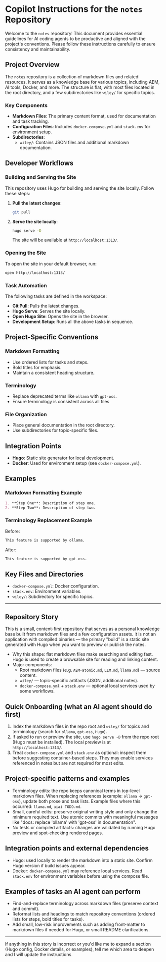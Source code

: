 # Copilot Instructions for the `notes` Repository

Welcome to the `notes` repository! This document provides essential guidelines for AI coding agents to be productive and aligned with the project's conventions. Please follow these instructions carefully to ensure consistency and maintainability.

## Project Overview

The `notes` repository is a collection of markdown files and related resources. It serves as a knowledge base for various topics, including AEM, AI tools, Docker, and more. The structure is flat, with most files located in the root directory, and a few subdirectories like `wiley/` for specific topics.

### Key Components

- **Markdown Files**: The primary content format, used for documentation and task tracking.
- **Configuration Files**: Includes `docker-compose.yml` and `stack.env` for environment setup.
- **Subdirectories**:
  - `wiley/`: Contains JSON files and additional markdown documentation.

## Developer Workflows

### Building and Serving the Site

This repository uses Hugo for building and serving the site locally. Follow these steps:

1. **Pull the latest changes**:
   ```bash
   git pull
   ```
2. **Serve the site locally**:
   ```bash
   hugo serve -D
   ```
   The site will be available at `http://localhost:1313/`.

### Opening the Site

To open the site in your default browser, run:

```bash
open http://localhost:1313/
```

### Task Automation

The following tasks are defined in the workspace:

- **Git Pull**: Pulls the latest changes.
- **Hugo Serve**: Serves the site locally.
- **Open Hugo Site**: Opens the site in the browser.
- **Development Setup**: Runs all the above tasks in sequence.

## Project-Specific Conventions

### Markdown Formatting

- Use ordered lists for tasks and steps.
- Bold titles for emphasis.
- Maintain a consistent heading structure.

### Terminology

- Replace deprecated terms like `ollama` with `gpt-oss`.
- Ensure terminology is consistent across all files.

### File Organization

- Place general documentation in the root directory.
- Use subdirectories for topic-specific files.

## Integration Points

- **Hugo**: Static site generator for local development.
- **Docker**: Used for environment setup (see `docker-compose.yml`).

## Examples

### Markdown Formatting Example

```markdown
1. **Step One**: Description of step one.
2. **Step Two**: Description of step two.
```

### Terminology Replacement Example

Before:

```markdown
This feature is supported by ollama.
```

After:

```markdown
This feature is supported by gpt-oss.
```

## Key Files and Directories

- `docker-compose.yml`: Docker configuration.
- `stack.env`: Environment variables.
- `wiley/`: Subdirectory for specific topics.

---

## Repository Story

This is a small, content-first repository that serves as a personal knowledge base built from markdown files and a few configuration assets. It is not an application with compiled binaries — the primary "build" is a static site generated with Hugo when you want to preview or publish the notes.

- Why this shape: flat markdown files make searching and editing fast. Hugo is used to create a browsable site for reading and linking content.
- Major components:
  - Root markdown files (e.g. `AEM-atomic.md`, `LLM.md`, `llama.md`) — source content.
  - `wiley/` — topic-specific artifacts (JSON, additional notes).
  - `docker-compose.yml` + `stack.env` — optional local services used by some workflows.

## Quick Onboarding (what an AI agent should do first)

1. Index the markdown files in the repo root and `wiley/` for topics and terminology (search for `ollama`, `gpt-oss`, `Hugo`).
2. If asked to run or preview the site, use `hugo serve -D` from the repo root (Hugo must be installed). The local preview is at `http://localhost:1313/`.
3. Treat `docker-compose.yml` and `stack.env` as optional: inspect them before suggesting container-based steps. They may enable services referenced in notes but are not required for most edits.

## Project-specific patterns and examples

- Terminology edits: the repo keeps canonical terms in top-level markdown files. When replacing references (example: `ollama` → `gpt-oss`), update both prose and task lists. Example files where this occurred: `llama.md`, `aiai TODO.md`.
- Small, careful edits: preserve original writing style and only change the minimum required text. Use atomic commits with meaningful messages like "docs: replace 'ollama' with 'gpt-oss' in documentation".
- No tests or compiled artifacts: changes are validated by running Hugo preview and spot-checking rendered pages.

## Integration points and external dependencies

- Hugo: used locally to render the markdown into a static site. Confirm Hugo version if build issues appear.
- Docker: `docker-compose.yml` may reference local services. Read `stack.env` for environment variables before using the compose file.

## Examples of tasks an AI agent can perform

- Find-and-replace terminology across markdown files (preserve context and commit).
- Reformat lists and headings to match repository conventions (ordered lists for steps, bold titles for tasks).
- Add small, low-risk improvements such as adding front-matter to markdown files if needed for Hugo, or small README clarifications.

---

If anything in this story is incorrect or you'd like me to expand a section (Hugo config, Docker details, or examples), tell me which area to deepen and I will update the instructions.
